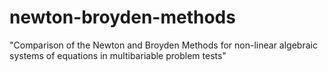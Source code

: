 # newton-broyden-methods
"Comparison of the Newton and Broyden Methods for non-linear algebraic systems of equations in multibariable problem tests"
